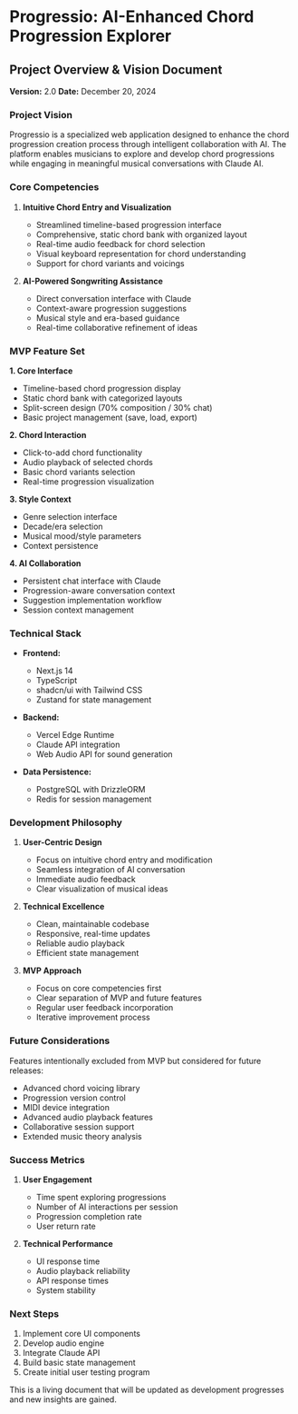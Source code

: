 # Progressio: AI-Enhanced Chord Progression Explorer
## Project Overview & Vision Document

**Version:** 2.0
**Date:** December 20, 2024

### Project Vision

Progressio is a specialized web application designed to enhance the chord progression creation process through intelligent collaboration with AI. The platform enables musicians to explore and develop chord progressions while engaging in meaningful musical conversations with Claude AI.

### Core Competencies

1. **Intuitive Chord Entry and Visualization**
   - Streamlined timeline-based progression interface
   - Comprehensive, static chord bank with organized layout
   - Real-time audio feedback for chord selection
   - Visual keyboard representation for chord understanding
   - Support for chord variants and voicings

2. **AI-Powered Songwriting Assistance**
   - Direct conversation interface with Claude
   - Context-aware progression suggestions
   - Musical style and era-based guidance
   - Real-time collaborative refinement of ideas

### MVP Feature Set

**1. Core Interface**
- Timeline-based chord progression display
- Static chord bank with categorized layouts
- Split-screen design (70% composition / 30% chat)
- Basic project management (save, load, export)

**2. Chord Interaction**
- Click-to-add chord functionality
- Audio playback of selected chords
- Basic chord variants selection
- Real-time progression visualization

**3. Style Context**
- Genre selection interface
- Decade/era selection
- Musical mood/style parameters
- Context persistence

**4. AI Collaboration**
- Persistent chat interface with Claude
- Progression-aware conversation context
- Suggestion implementation workflow
- Session context management

### Technical Stack

- **Frontend:**
  - Next.js 14
  - TypeScript
  - shadcn/ui with Tailwind CSS
  - Zustand for state management

- **Backend:**
  - Vercel Edge Runtime
  - Claude API integration
  - Web Audio API for sound generation

- **Data Persistence:**
  - PostgreSQL with DrizzleORM
  - Redis for session management

### Development Philosophy

1. **User-Centric Design**
   - Focus on intuitive chord entry and modification
   - Seamless integration of AI conversation
   - Immediate audio feedback
   - Clear visualization of musical ideas

2. **Technical Excellence**
   - Clean, maintainable codebase
   - Responsive, real-time updates
   - Reliable audio playback
   - Efficient state management

3. **MVP Approach**
   - Focus on core competencies first
   - Clear separation of MVP and future features
   - Regular user feedback incorporation
   - Iterative improvement process

### Future Considerations

Features intentionally excluded from MVP but considered for future releases:
- Advanced chord voicing library
- Progression version control
- MIDI device integration
- Advanced audio playback features
- Collaborative session support
- Extended music theory analysis

### Success Metrics

1. **User Engagement**
   - Time spent exploring progressions
   - Number of AI interactions per session
   - Progression completion rate
   - User return rate

2. **Technical Performance**
   - UI response time
   - Audio playback reliability
   - API response times
   - System stability

### Next Steps

1. Implement core UI components
2. Develop audio engine
3. Integrate Claude API
4. Build basic state management
5. Create initial user testing program

This is a living document that will be updated as development progresses and new insights are gained.
